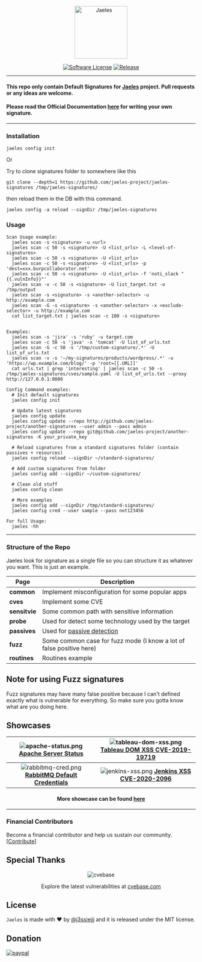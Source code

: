 
<p align="center">
  <img alt="Jaeles" src="https://image.flaticon.com/icons/svg/1432/1432425.svg" height="140" />
  <p align="center">
    <a href=""><img alt="Software License" src="https://img.shields.io/badge/license-MIT-brightgreen.svg?style=flat-square"></a>
    <a href="http://github.com/jaeles-project/jaeles"><img alt="Release" src="https://img.shields.io/github/v/release/jaeles-project/jaeles.svg"></a>
  </p>
</p>

***

<p align="center">
  <h4>
    This repo only contain Default Signatures for <a href="https://github.com/jaeles-project/jaeles">Jaeles</a> project. Pull requests or any ideas are welcome.
  </h4>
  <h4>
  Please read the Official Documentation <a href="https://jaeles-project.github.io/signatures/">here</a> for writing your own signature.
  </h4>
</p>

***

### Installation

```
jaeles config init
```

Or

Try to clone signatures folder to somewhere like this
```
git clone --depth=1 https://github.com/jaeles-project/jaeles-signatures /tmp/jaeles-signatures/
```

then reload them in the DB with this command.

```
jaeles config -a reload --signDir /tmp/jaeles-signatures
```

### Usage

```
Scan Usage example:
  jaeles scan -s <signature> -u <url>
  jaeles scan -c 50 -s <signature> -U <list_urls> -L <level-of-signatures>
  jaeles scan -c 50 -s <signature> -U <list_urls>
  jaeles scan -c 50 -s <signature> -U <list_urls> -p 'dest=xxx.burpcollaborator.net'
  jaeles scan -c 50 -s <signature> -U <list_urls> -f 'noti_slack "{{.vulnInfo}}"'
  jaeles scan -v -c 50 -s <signature> -U list_target.txt -o /tmp/output
  jaeles scan -s <signature> -s <another-selector> -u http://example.com
  jaeles scan -G -s <signature> -s <another-selector> -x <exclude-selector> -u http://example.com
  cat list_target.txt | jaeles scan -c 100 -s <signature>


Examples:
  jaeles scan -s 'jira' -s 'ruby' -u target.com
  jaeles scan -c 50 -s 'java' -x 'tomcat' -U list_of_urls.txt
  jaeles scan -G -c 50 -s '/tmp/custom-signature/.*' -U list_of_urls.txt
  jaeles scan -v -s '~/my-signatures/products/wordpress/.*' -u 'https://wp.example.com/blog/' -p 'root=[[.URL]]'
  cat urls.txt | grep 'interesting' | jaeles scan -c 50 -s /tmp/jaeles-signatures/cves/sample.yaml -U list_of_urls.txt --proxy http://127.0.0.1:8080

Config Command examples:
  # Init default signatures
  jaeles config init

  # Update latest signatures
  jaeles config update
  jaeles config update --repo http://github.com/jaeles-project/another-signatures --user admin --pass admin
  jaeles config update --repo git@github.com/jaeles-project/another-signatures -K your_private_key

  # Reload signatures from a standard signatures folder (contain passives + resources)
  jaeles config reload --signDir ~/standard-signatures/

  # Add custom signatures from folder
  jaeles config add --signDir ~/custom-signatures/

  # Clean old stuff
  jaeles config clean

  # More examples
  jaeles config add --signDir /tmp/standard-signatures/
  jaeles config cred --user sample --pass not123456

For full Usage:
  jaeles -hh
```

***

### Structure of the Repo

Jaeles look for signature as a single file so you can structure it as whatever you want. This is just an example.

| Page           | Description                        |
|----------------|------------------------------------|
| **common**     | Implement misconfiguration for some popular apps  |
| **cves**       | Implement some CVE |
| **sensitvie**       | Some common path with sensitive information |
| **probe**      | Used for detect some technology used by the target|
| **passives**      | Used for [passive detection](https://jaeles-project.github.io/signatures/passive/)|
| **fuzz**       | Some common case for fuzz mode (I know a lot of false positive here) |
| **routines**       | Routines example |

## Note for using Fuzz signatures
Fuzz signatures may have many false positive because I can't defined exactly what is vulnerable for everything. So make sure you gotta know what are you doing here.

## Showcases

|  ![apache-status.png](https://github.com/jaeles-project/jaeles-plugins/blob/master/imgs/apache-status.png?raw=true) [**Apache Server Status**](https://youtu.be/nkBcIvzi3H4)  |  ![tableau-dom-xss.png](https://github.com/jaeles-project/jaeles-plugins/blob/master/imgs/tableau-dom-xss.png?raw=true) [**Tableau DOM XSS CVE-2019-19719**](https://youtu.be/EG7Qmt8kt58) |
|:----------:|:-------------:|
| ![rabbitmq-cred.png](https://github.com/jaeles-project/jaeles-plugins/blob/master/imgs/rabbitmq-cred.png?raw=true) [**RabbitMQ Default Credentials**](https://youtu.be/ed4n1sCNu3s) | ![jenkins-xss.png](https://github.com/jaeles-project/jaeles-plugins/blob/master/imgs/jenkins-xss.png?raw=true) [**Jenkins XSS CVE-2020-2096**](https://youtu.be/JfihhEOEWSE) |

<h4 align='center'> More showcase can be found <a href="https://jaeles-project.github.io/showcases/">here</a></h4>

***

### Financial Contributors

Become a financial contributor and help us sustain our community. [[Contribute](https://opencollective.com/jaeles-project/contribute)]


## Special Thanks

<p align="center">
<img src="https://raw.githubusercontent.com/cvebase/cvebase.com/main/assets/cvebase-logo.png" alt="cvebase" title="cvebase" />
<p align="center">
Explore the latest vulnerabilities at <a href="https://cvebase.com" >cvebase.com</a>
</p>
</p>




## License

`Jaeles` is made with ♥  by [@j3ssiejjj](https://twitter.com/j3ssiejjj) and it is released under the MIT license.

## Donation

[![paypal](https://www.paypalobjects.com/en_US/i/btn/btn_donateCC_LG.gif)](https://paypal.me/j3ssiejjj)
